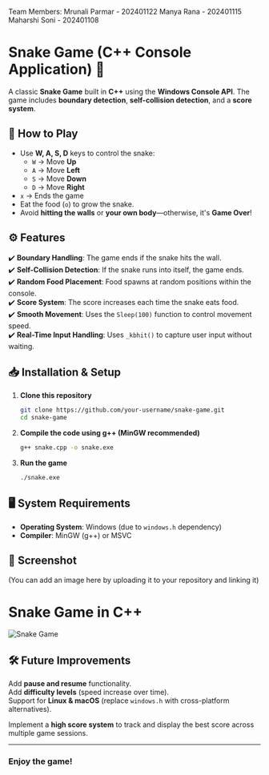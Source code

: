 Team Members:
Mrunali Parmar - 202401122
Manya Rana - 202401115
Maharshi Soni - 202401108

# **Snake Game (C++ Console Application) 🐍**

A classic **Snake Game** built in **C++** using the **Windows Console API**. The game includes **boundary detection**, **self-collision detection**, and a **score system**.  

## **📜 How to Play**
- Use **W, A, S, D** keys to control the snake:  
  - `W` → Move **Up**  
  - `A` → Move **Left**  
  - `S` → Move **Down**  
  - `D` → Move **Right**  
- `x` -> Ends the game
- Eat the food (`o`) to grow the snake.  
- Avoid **hitting the walls** or **your own body**—otherwise, it's **Game Over**!  

## **⚙️ Features**
✔️ **Boundary Handling**: The game ends if the snake hits the wall.  
✔️ **Self-Collision Detection**: If the snake runs into itself, the game ends.  
✔️ **Random Food Placement**: Food spawns at random positions within the console.  
✔️ **Score System**: The score increases each time the snake eats food.  
✔️ **Smooth Movement**: Uses the `Sleep(100)` function to control movement speed.  
✔️ **Real-Time Input Handling**: Uses `_kbhit()` to capture user input without waiting.  

## **📥 Installation & Setup**
1. **Clone this repository**  
   ```sh
   git clone https://github.com/your-username/snake-game.git
   cd snake-game
   ```
2. **Compile the code using g++ (MinGW recommended)**
   ```sh
   g++ snake.cpp -o snake.exe
   ```
3. **Run the game**
   ```sh
   ./snake.exe
   ```

## **🖥️ System Requirements**
- **Operating System**: Windows (due to `windows.h` dependency)  
- **Compiler**: MinGW (g++) or MSVC  

## **📸 Screenshot**
(You can add an image here by uploading it to your repository and linking it)
# Snake Game in C++
![Snake Game](snake_game.png)



## **🛠️ Future Improvements**
Add **pause and resume** functionality.  
Add **difficulty levels** (speed increase over time).  
Support for **Linux & macOS** (replace `windows.h` with cross-platform alternatives).

Implement a **high score system** to track and display the best score across multiple game sessions.

---

### **Enjoy the game!**
